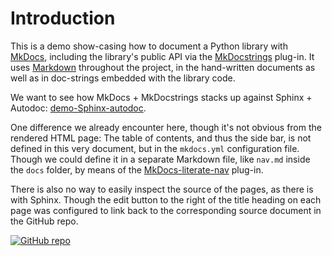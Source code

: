 ﻿# Introduction

This is a demo show-casing how to document a Python library with
[MkDocs], including the library's public API via the [MkDocstrings]
plug-in. It uses [Markdown] throughout the project, in the hand-written
documents as well as in doc-strings embedded with the library code.

We want to see how MkDocs + MkDocstrings stacks up against Sphinx +
Autodoc: [demo-Sphinx-autodoc].

One difference we already encounter here, though it's not obvious
from the rendered HTML page: The table of contents, and thus the side
bar, is not defined in this very document, but in the `mkdocs.yml`
configuration file. Though we could define it in a separate Markdown
file, like `nav.md` inside the `docs` folder, by means of the
[MkDocs-literate-nav] plug-in.

There is also no way to easily inspect the source of the pages, as there
is with Sphinx. Though the edit button to the right of the title heading
on each page was configured to link back to the corresponding source
document in the GitHub repo.

[![GitHub repo][GitHub badge]][GitHub repo]

[MkDocs]:              https://www.mkdocs.org
[MkDocstrings]:        https://mkdocstrings.github.io
[Markdown]:            https://www.mkdocs.org/user-guide/writing-your-docs/#writing-with-markdown
[demo-Sphinx-autodoc]: https://demo-Sphinx-autodoc.readthedocs.io
[GitHub badge]:        https://img.shields.io/badge/GitHub-100000?logo=github
[GitHub repo]:         https://github.com/john-hen/demo-MkDocstrings
[MkDocs-literate-nav]: https://oprypin.github.io/mkdocs-literate-nav
